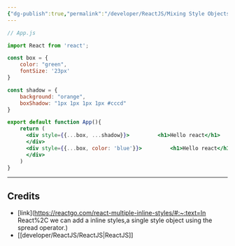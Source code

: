 ```yaml
---
{"dg-publish":true,"permalink":"/developer/ReactJS/Mixing Style Objects Inline/","created":"2024-02-29T22:19:56.211-06:00","updated":"2024-06-04T15:45:39.000-05:00"}
---
```




```jsx
// App.js

import React from 'react';

const box = {
    color: "green",
    fontSize: '23px'
}

const shadow = {
    background: "orange",
    boxShadow: "1px 1px 1px 1px #cccd"
}

export default function App(){
    return (
      <div style={{...box, ...shadow}}>         <h1>Hello react</h1>
      </div>
      <div style={{...box, color: 'blue'}}>         <h1>Hello react</h1>
      </div>
    )
}
```

---
## Credits
-  [link](https://reactgo.com/react-multiple-inline-styles/#:~:text=In React%2C we can add a inline styles,a single style object using the spread operator.)
- [[developer/ReactJS/ReactJS\|ReactJS]]